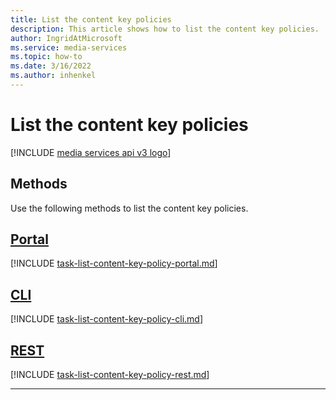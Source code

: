 ```yaml
---
title: List the content key policies
description: This article shows how to list the content key policies.
author: IngridAtMicrosoft
ms.service: media-services
ms.topic: how-to
ms.date: 3/16/2022
ms.author: inhenkel
---
```


# List the content key policies

[!INCLUDE [media services api v3 logo](./includes/v3-hr.md)]

## Methods

Use the following methods to list the content key policies.

## [Portal](#tab/portal/)

[!INCLUDE [task-list-content-key-policy-portal.md](includes/task-list-content-key-policy-portal.md)]

## [CLI](#tab/cli/)

[!INCLUDE [task-list-content-key-policy-cli.md](includes/task-list-content-key-policy-cli.md)]

## [REST](#tab/rest/)

[!INCLUDE [task-list-content-key-policy-rest.md](includes/task-list-content-key-policy-rest.md)]

---
